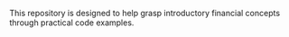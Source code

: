 This repository is designed to help grasp introductory financial concepts through practical code examples. 
